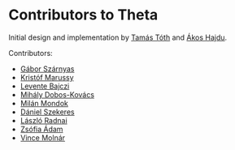 # Contributors to Theta

Initial design and implementation by [Tamás Tóth](https://github.com/tothtamas28) and [Ákos Hajdu](https://github.com/hajduakos).

Contributors:
* [Gábor Szárnyas](https://github.com/szarnyasg)
* [Kristóf Marussy](https://github.com/kris7t)
* [Levente Bajczi](https://github.com/leventeBajczi)
* [Mihály Dobos-Kovács](https://github.com/as3810t)
* [Milán Mondok](https://github.com/mondokm)
* [Dániel Szekeres](https://github.com/szdan97)
* [László Radnai](https://github.com/radl97)
* [Zsófia Ádam](https://github.com/AdamZsofi)
* [Vince Molnár](https://github.com/vincemolnar)
